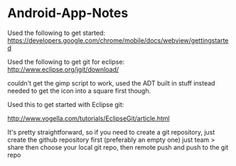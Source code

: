 Android-App-Notes
=================


Used the following to get started:
https://developers.google.com/chrome/mobile/docs/webview/gettingstarted

Used the following to get git for eclipse:
http://www.eclipse.org/jgit/download/

couldn't get the gimp script to work, used the ADT built in stuff instead
needed to get the icon into a square first though.


Used this to get started with Eclipse git:

http://www.vogella.com/tutorials/EclipseGit/article.html


It's pretty straightforward, so if you need to create a git repository, 
just create the github repository first (preferably an empty one)
just team > share then choose your local git repo, then remote push and 
push to the git repo
